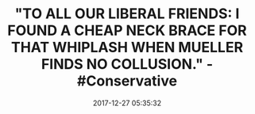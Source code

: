 ---
title: >-
  "TO ALL OUR LIBERAL FRIENDS: I️ FOUND A CHEAP NECK BRACE FOR THAT WHIPLASH
  WHEN MUELLER FINDS NO COLLUSION." - #Conservative
name: >-
  BraceAbility Philadelphia Hard Cervical Collar | Post-op Neck Immobilizer
  Alignment Brace - Stabilizes C-Spine after Fusion, Surgery, Whiplash, Broken
  Neck - Prevents Movement, Flexion & Rotation - M
date: '2017-12-27 05:35:32'
buy_now: >-
  https://www.amazon.com/BraceAbility-Philadelphia-Cervical-Immobilizer-Alignment/dp/B00VNMBH88?psc=1&SubscriptionId=AKIAIA5RBQIWQVTCUEUQ&tag=coldcutdeals-20&linkCode=xm2&camp=2025&creative=165953&creativeASIN=B00VNMBH88
description_markdown: >+
  BraceAbility Philadelphia Hard Cervical Collar | Post-op Neck Immobilizer
  Alignment Brace - Stabilizes C-Spine after Fusion, Surgery, Whiplash, Broken
  Neck - Prevents Movement, Flexion & Rotation - M

    - Using a soft/fabric tape measure, measure the circumference around your "Adam's Apple," in inches. Size M fits neck circumferences of 13"-16"

    - This philadelphia neck immobilizer is great for those healing from a broken, fractured neck, cervical neck surgery, whiplash or trauma, sprains/strains, or chronic neck discomfort.

    - The soft, foam material allows you to customize the brace to your neck shape and is completely waterproof.

    - You can wear this neck immobilizer for as long as your doctor recommends, even at night when sleeping.

    - The neck support is secured by Velcro closures, allowing effortless application and features a perforated hole at front for extra ventilation.

tweet_id_str: '945890872087973890'
price: $24.99
you_save: ''
asin: B00VNMBH88
image: 'https://images-na.ssl-images-amazon.com/images/I/41Pz9LPAxvL.jpg'

---